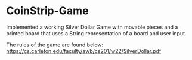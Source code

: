 # CoinStrip-Game
Implemented a working Silver Dollar Game with movable pieces and a printed board that uses a String representation of a board and user input. 

The rules of the game are found below:
https://cs.carleton.edu/faculty/awb/cs201/w22/SilverDollar.pdf

